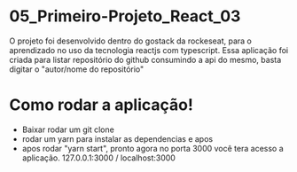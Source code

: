 #  05_Primeiro-Projeto_React_03

O projeto foi desenvolvido dentro do gostack da rockeseat, para o aprendizado no uso da tecnologia reactjs com typescript.
Essa aplicação foi criada para listar repositório do github consumindo a api do mesmo, basta digitar o "autor/nome do repositório"

# Como rodar a aplicação!
  - Baixar rodar um git clone
  - rodar um yarn para instalar as dependencias e apos
  - apos rodar "yarn start", pronto agora no porta 3000 você tera acesso a aplicação. 127.0.0.1:3000 / localhost:3000

